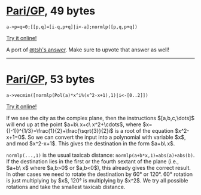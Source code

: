 # [Pari/GP], 49 bytes

    a->p=q=0;[[p,q]=[i-q,p+q]|i<-a];normlp([p,q,p+q])

[Try it online!][TIO-l0kobhug]

A port of [@tsh's answer]. Make sure to upvote that answer as well!

---

# [Pari/GP], 53 bytes

    a->vecmin([normlp(Pol(a)*x^i%(x^2-x+1),1)|i<-[0..2]])

[Try it online!][TIO-kwhac5bp]

If we see the city as the complex plane, then the instructions \$[a,b,c,\dots]\$ will end up at the point \$a+b\ x+c\ x^2+\cdots\$, where \$x={(-1)}^{1/3}=\frac{1}{2}+\frac{\sqrt{3}}{2}i\$ is a root of the equation \$x^2-x+1=0\$. So we can convert the input into a polynomial with variable \$x\$, and mod \$x^2-x+1\$. This gives the destination in the form \$a+b\ x\$.

`normlp(...,1)` is the usual taxicab distance: `normlp(a+b*x,1)=abs(a)+abs(b)`. If the destination lies in the first or the fourth sextant of the plane (i.e., \$a+b\ x\$ where \$a,b>0\$ or \$a,b<0\$), this already gives the correct result. In other cases we need to rotate the destination by 60° or 120°. 60° rotation is just multiplying by \$x\$, 120° is multiplying by \$x^2\$. We try all possible rotations and take the smallest taxicab distance.

[Pari/GP]: http://pari.math.u-bordeaux.fr/
[TIO-l0kobhug]: https://tio.run/##RY3BCsIwDIZfJezUYgKzepvdi4QccpkU5kyLF8F3r@0UBj/h@5LAb1oS3a0uEKvSbDHHcWI2zBI5UUY7ZfmkG6lM27M8VnP9uK99VbP17RRoBitpezUcugywOPUegVnaOCP0HDgihL@F3X4Jx1PDC8JVWskX "Pari/GP – Try It Online"
[TIO-kwhac5bp]: https://tio.run/##RY3hCsIgFIVf5TIIrqVjWj/XnqH/4kCiheDcRWI46N1NKxgcLt8H93DIRieelCe4ZiuG9XGfXUAdljh7wtvi0bJjGt0B06hEOknGJXu7XuiubZUxLFsiv6EFMQBFF14FmyoNTKXLOGhtypEcanbsOKi/qa/9ovangmcOlzryAQ "Pari/GP – Try It Online"
[@tsh's answer]: https://codegolf.stackexchange.com/a/238117/9288